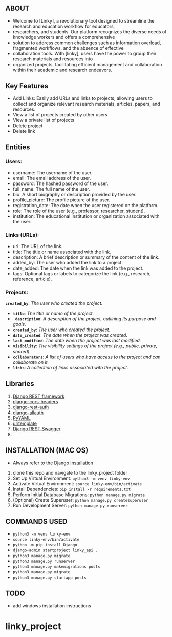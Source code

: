 ## ABOUT
- Welcome to [Linky], a revolutionary tool designed to streamline the research and education workflow for educators,
- researchers, and students. Our platform recognizes the diverse needs of knowledge workers and offers a comprehensive
- solution to address common challenges such as information overload, fragmented workflows, and the absence of effective
- collaboration tools. With [linky], users have the power to group their research materials and resources into 
- organized projects, facilitating efficient management and collaboration within their academic and research endeavors.
## Key Features
* Add Links: Easily add URLs and links to projects, allowing users to collect and organize relevant research materials,
  articles, papers, and resources.
* View a list of projects created by other users
* View a private list of projects
* Delete project
* Delete link

## Entities
### Users:
* username: The username of the user.
* email: The email address of the user. 
* password: The hashed password of the user.
* full_name: The full name of the user.
* bio: A short biography or description provided by the user.
* profile_picture: The profile picture of the user.
* registration_date: The date when the user registered on the platform.
* role: The role of the user (e.g., professor, researcher, student).
* institution: The educational institution or organization associated with the user.

### Links (URLs):
* url: The URL of the link.
* title: The title or name associated with the link.
* description: A brief description or summary of the content of the link.
* added_by: The user who added the link to a project.
* date_added: The date when the link was added to the project.
* tags: Optional tags or labels to categorize the link (e.g., research, reference, article).

### Projects:
**`created_by`**: *The user who created the project.*

- **`title`**: *The title or name of the project.*
- **` description`**: *A description of the project, outlining its purpose and goals.*
- **`created_by`**: *The user who created the project.*
- **`date_created`**: *The date when the project was created.*
- **`last_modified`**: *The date when the project was last modified.*
- **`visibility`**: *The visibility settings of the project (e.g., public, private, shared).*
- **`collaborators`**: *A list of users who have access to the project and can collaborate on it.*
- **`links`**: *A collection of links associated with the project.*

## Libraries
1.  [Django REST framework](https://www.django-rest-framework.org/)
2. [django-cors-headers](https://pypi.org/project/django-cors-headers/)
3. [django-rest-auth](https://django-rest-auth.readthedocs.io/en/latest/installation.html)
4. [django-allauth](https://docs.allauth.org/en/latest/installation/quickstart.html)
5. [PyYAML](https://pypi.org/project/PyYAML/)
6. [uritemplate](https://pypi.org/project/uritemplate/)
7. [Django REST Swagger](https://django-rest-swagger.readthedocs.io/en/latest/)
8. []()

## INSTALLATION (MAC OS)
- Always refer to the [Django Installation](https://docs.djangoproject.com/en/5.0/intro/tutorial01/)
1. clone this repo and navigate to the linky_project folder
2. Set Up Virtual Environment: ``` python3 -m venv linky-env ```
3. Activate Virtual Environment: ``` source linky-env/bin/activate ```
4. Install Dependencies: ``` pip install -r requirements.txt ```
5. Perform Initial Database Migrations: ``` python manage.py migrate ```
6. (Optional) Create Superuser: ``` python manage.py createsuperuser ```
7. Run Development Server: ``` python manage.py runserver ```

## COMMANDS USED
* ``` python3 -m venv linky-env ```
* ``` source linky-env/bin/activate ```
* ``` python -m pip install Django ```
* ``` django-admin startproject linky_api . ``` 
* ``` python3 manage.py migrate ```
* ``` python3 manage.py runserver ```
* ``` python3 manage.py makemigrations posts ```
* ``` python3 manage.py migrate ```
* ``` python3 manage.py startapp posts ```

[//]: # (## STEPS TO RECREATE FROM SCRATCH)

[//]: # (1. Open terminal and navigate to your desktop folder run: ``` mkdir linky-project ```)

[//]: # (2. Navigate into the project: ``` cd  linky-project``` Run steps 2 and 3 from the [INSTALLATION] stage above.)

[//]: # (3. )

## TODO
- add windows installation instructions
# linky_project
